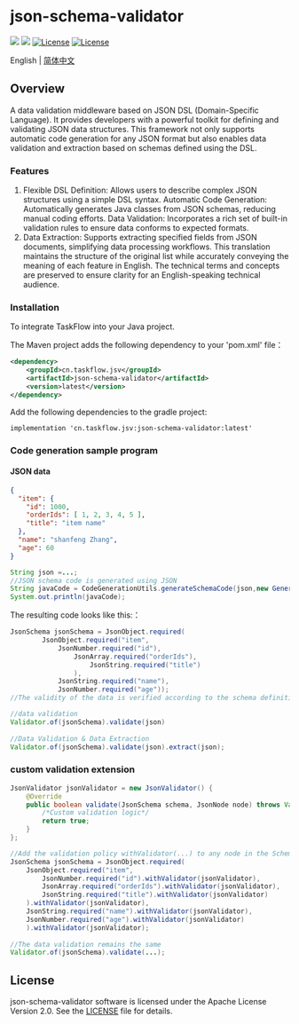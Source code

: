 json-schema-validator
============
<div align="left">
  <a href="javascript:void(0);"><img src="https://img.shields.io/badge/build-passing-brightgreen" /></a>
  <a href="javascript:void(0);" target="_blank"><img src="https://img.shields.io/badge/docs-latest-brightgreen" /></a>
  <a href="https://www.apache.org/licenses/LICENSE-2.0"><img src="https://img.shields.io/badge/License-Apache%202.0-blue.svg" alt="License"></a>
  <a href="https://central.sonatype.com/artifact/cn.taskflow.jsv/json-schema-validator?smo=true"><img src="https://img.shields.io/maven-metadata/v.svg?label=Maven%20Central&metadataUrl=https%3A%2F%2Frepo1.maven.org%2Fmaven2%2Fcn%2Ftaskflow%2Fjsv%2Fjson-schema-validator%2Fmaven-metadata.xml" alt="License"></a>
</div>

English | [简体中文](./README-zh_CN.md)

## Overview
A data validation middleware based on JSON DSL (Domain-Specific Language). It provides developers with a powerful toolkit for defining and validating JSON data structures. This framework not only supports automatic code generation for any JSON format but also enables data validation and extraction based on schemas defined using the DSL.

### Features
1. Flexible DSL Definition: Allows users to describe complex JSON structures using a simple DSL syntax.
   Automatic Code Generation: Automatically generates Java classes from JSON schemas, reducing manual coding efforts.
   Data Validation: Incorporates a rich set of built-in validation rules to ensure data conforms to expected formats.
4. Data Extraction: Supports extracting specified fields from JSON documents, simplifying data processing workflows.
   This translation maintains the structure of the original list while accurately conveying the meaning of each feature in English. The technical terms and concepts are preserved to ensure clarity for an English-speaking technical audience.

### Installation
To integrate TaskFlow into your Java project.

The Maven project adds the following dependency to your 'pom.xml' file：
```xml
<dependency>
    <groupId>cn.taskflow.jsv</groupId>
    <artifactId>json-schema-validator</artifactId>
    <version>latest</version>
</dependency>
```
Add the following dependencies to the gradle project:
```text
implementation 'cn.taskflow.jsv:json-schema-validator:latest'
```

### Code generation sample program

#### JSON data
```json
{
  "item": {
    "id": 1000,
    "orderIds": [ 1, 2, 3, 4, 5 ],
    "title": "item name"
  },
  "name": "shanfeng Zhang",
  "age": 60
} 
```
```java
String json =...;
//JSON schema code is generated using JSON
String javaCode = CodeGenerationUtils.generateSchemaCode(json,new GenerateOptional());
System.out.println(javaCode);
```
The resulting code looks like this:：
```java
JsonSchema jsonSchema = JsonObject.required(  
        JsonObject.required("item",
            JsonNumber.required("id"),
                JsonArray.required("orderIds"),
                    JsonString.required("title")
                ),
            JsonString.required("name"),
            JsonNumber.required("age"));
//The validity of the data is verified according to the schema definition

//data validation
Validator.of(jsonSchema).validate(json)
        
//Data Validation & Data Extraction
Validator.of(jsonSchema).validate(json).extract(json);
```

### custom validation extension

```java
JsonValidator jsonValidator = new JsonValidator() {
    @Override
    public boolean validate(JsonSchema schema, JsonNode node) throws ValidationException {
        /*Custom validation logic*/
        return true;
    }
};

//Add the validation policy withValidator(...) to any node in the Schema Optional
JsonSchema jsonSchema = JsonObject.required(
    JsonObject.required("item",
        JsonNumber.required("id").withValidator(jsonValidator),
        JsonArray.required("orderIds").withValidator(jsonValidator),
        JsonString.required("title").withValidator(jsonValidator)
    ).withValidator(jsonValidator),
    JsonString.required("name").withValidator(jsonValidator),
    JsonNumber.required("age").withValidator(jsonValidator)
    ).withValidator(jsonValidator);
        
//The data validation remains the same
Validator.of(jsonSchema).validate(...);
```

## License

json-schema-validator software is licensed under the Apache License Version 2.0. See the [LICENSE](https://www.apache.org/licenses/LICENSE-2.0) file for details.
